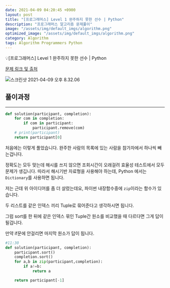 ```yaml
---
date: 2021-04-09 04:20:45 +0900
layout: post
title: "[프로그래머스] Level 1 완주하지 못한 선수 | Python"
description: "프로그래머스 알고리즘 문제풀이"
image: "/assets/img/default_imgs/algorithm.png"
optimized_image: "/assets/img/default_imgs/algorithm.png"
category: Algorithm
tags: Algorithm Programmers Python
---
```


<p class="callout"> 💡[프로그래머스] Level 1 완주하지 못한 선수 | Python</p>


[문제 링크 및 출처](https://programmers.co.kr/learn/courses/30/lessons/42576)

![스크린샷 2021-04-09 오후 8.32.06](https://i.imgur.com/AJpyecC.png)
## 풀이과정
---

```python
def solution(participant, completion):  
    for com in completion:
        if com in participant:
            participant.remove(com)
    # print(participant)
    return participant[0]
```

처음에는 이렇게 풀었습니다. 완주한 사람의 목록에 있는 사람을 참가자에서 하나씩 빼는겁니다.

정확도는 모두 맞는데 해시를 쓰지 않으면 조회시간이 오래걸려 효율성 테스트에서 모두 문제가 생깁니다. 따라서 해시기반 자료형을 사용해야 하는데, Python 에서는 `Dictionary`를 사용하면 됩니다.

저는 근데 위 아이디어를 좀 더 살렸는데요, 파이썬 내장함수중에 `zip`이라는 함수가 있습니다.

두 리스트를 같은 인덱스 끼리 Tuple로 묶어준다고 생각하시면 됩니다.

그럼 sort를 한 뒤에 같은 인덱스 묶인 Tuple간 원소를 비교했을 때 다르다면 그게 답이 될겁니다.

만약 if문에 안걸리면 마지막 원소가 답이 됩니다.

```python
#11:30
def solution(participant, completion):  
    participant.sort()
    completion.sort()
    for a,b in zip(participant,completion):
        if a!=b:
            return a

    return participant[-1]
```
